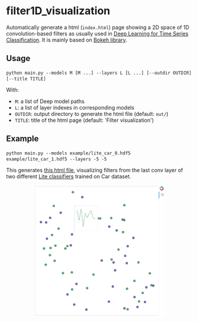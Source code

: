# filter1D_visualization

Automatically generate a html (`index.html`) page showing a 2D space of 1D convolution-based filters as usually used in [Deep Learning for Time Series Classification](https://msd-irimas.github.io/pages/dl4tsc/). It is mainly based on [Bokeh library](https://github.com/bokeh/bokeh).


## Usage

```
python main.py --models M [M ...] --layers L [L ...] [--outdir OUTDIR] [--title TITLE]
```
With:
- `M`: a list of Deep model paths
- `L`: a list of layer indexes in corresponding models
- `OUTDIR`: output directory to generate the html file (default: `out/`)
- `TITLE`: title of the html page (default: 'Filter visualization')


## Example

```
python main.py --models example/lite_car_0.hdf5 example/lite_car_1.hdf5 --layers -5 -5
```
This generates [this html file](https://maxime-devanne.com/pages/filter1D_visualization/), visualizing filters from the last conv layer of two different [Lite classifiers](https://github.com/MSD-IRIMAS/LITE/) trained on Car dataset.

<p align="center">
<img src="imgs/example_image.png" alt="example image" width="70%"/>
</p>
